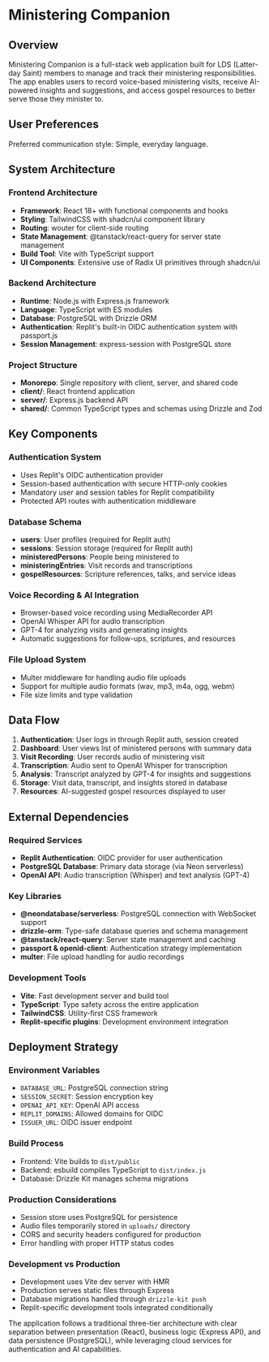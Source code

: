 # Ministering Companion

## Overview

Ministering Companion is a full-stack web application built for LDS (Latter-day Saint) members to manage and track their ministering responsibilities. The app enables users to record voice-based ministering visits, receive AI-powered insights and suggestions, and access gospel resources to better serve those they minister to.

## User Preferences

Preferred communication style: Simple, everyday language.

## System Architecture

### Frontend Architecture
- **Framework**: React 18+ with functional components and hooks
- **Styling**: TailwindCSS with shadcn/ui component library
- **Routing**: wouter for client-side routing
- **State Management**: @tanstack/react-query for server state management
- **Build Tool**: Vite with TypeScript support
- **UI Components**: Extensive use of Radix UI primitives through shadcn/ui

### Backend Architecture
- **Runtime**: Node.js with Express.js framework
- **Language**: TypeScript with ES modules
- **Database**: PostgreSQL with Drizzle ORM
- **Authentication**: Replit's built-in OIDC authentication system with passport.js
- **Session Management**: express-session with PostgreSQL store

### Project Structure
- **Monorepo**: Single repository with client, server, and shared code
- **client/**: React frontend application
- **server/**: Express.js backend API
- **shared/**: Common TypeScript types and schemas using Drizzle and Zod

## Key Components

### Authentication System
- Uses Replit's OIDC authentication provider
- Session-based authentication with secure HTTP-only cookies
- Mandatory user and session tables for Replit compatibility
- Protected API routes with authentication middleware

### Database Schema
- **users**: User profiles (required for Replit auth)
- **sessions**: Session storage (required for Replit auth)
- **ministeredPersons**: People being ministered to
- **ministeringEntries**: Visit records and transcriptions
- **gospelResources**: Scripture references, talks, and service ideas

### Voice Recording & AI Integration
- Browser-based voice recording using MediaRecorder API
- OpenAI Whisper API for audio transcription
- GPT-4 for analyzing visits and generating insights
- Automatic suggestions for follow-ups, scriptures, and resources

### File Upload System
- Multer middleware for handling audio file uploads
- Support for multiple audio formats (wav, mp3, m4a, ogg, webm)
- File size limits and type validation

## Data Flow

1. **Authentication**: User logs in through Replit auth, session created
2. **Dashboard**: User views list of ministered persons with summary data
3. **Visit Recording**: User records audio of ministering visit
4. **Transcription**: Audio sent to OpenAI Whisper for transcription
5. **Analysis**: Transcript analyzed by GPT-4 for insights and suggestions
6. **Storage**: Visit data, transcript, and insights stored in database
7. **Resources**: AI-suggested gospel resources displayed to user

## External Dependencies

### Required Services
- **Replit Authentication**: OIDC provider for user authentication
- **PostgreSQL Database**: Primary data storage (via Neon serverless)
- **OpenAI API**: Audio transcription (Whisper) and text analysis (GPT-4)

### Key Libraries
- **@neondatabase/serverless**: PostgreSQL connection with WebSocket support
- **drizzle-orm**: Type-safe database queries and schema management
- **@tanstack/react-query**: Server state management and caching
- **passport & openid-client**: Authentication strategy implementation
- **multer**: File upload handling for audio recordings

### Development Tools
- **Vite**: Fast development server and build tool
- **TypeScript**: Type safety across the entire application
- **TailwindCSS**: Utility-first CSS framework
- **Replit-specific plugins**: Development environment integration

## Deployment Strategy

### Environment Variables
- `DATABASE_URL`: PostgreSQL connection string
- `SESSION_SECRET`: Session encryption key
- `OPENAI_API_KEY`: OpenAI API access
- `REPLIT_DOMAINS`: Allowed domains for OIDC
- `ISSUER_URL`: OIDC issuer endpoint

### Build Process
- Frontend: Vite builds to `dist/public`
- Backend: esbuild compiles TypeScript to `dist/index.js`
- Database: Drizzle Kit manages schema migrations

### Production Considerations
- Session store uses PostgreSQL for persistence
- Audio files temporarily stored in `uploads/` directory
- CORS and security headers configured for production
- Error handling with proper HTTP status codes

### Development vs Production
- Development uses Vite dev server with HMR
- Production serves static files through Express
- Database migrations handled through `drizzle-kit push`
- Replit-specific development tools integrated conditionally

The application follows a traditional three-tier architecture with clear separation between presentation (React), business logic (Express API), and data persistence (PostgreSQL), while leveraging cloud services for authentication and AI capabilities.